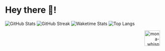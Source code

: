 # Hey there 👋!

![GitHub Stats][github_stats]
![GitHub Streak][github_streak]
![Waketime Stats][waketime_stats]
![Top Langs][top_langs]

<!-- ![Top Langs][top_langs] -->

<p align="right">
  <img alt="mona-whisper"  width="50" src="https://github.githubassets.com/images/mona-whisper.gif"/>
</p>

[top_langs]: https://github-readme-stats.vercel.app/api/top-langs/?username=Dhirajkumar908&show_icons=true&theme=dark&hide_border=true&bg_color=0D1117&locale=en&count_private=true
[github_stats]: https://github-readme-stats.vercel.app/api?username=Dhirajkumar908&show_icons=true&theme=dark&locale=en&count_private=true&hide_border=true&bg_color=0D1117
[github_streak]: https://github-readme-streak-stats.herokuapp.com/?user=Dhirajkumar908&theme=dark&hide_border=true&background=0D1117
[waketime_stats]: https://github-readme-stats.vercel.app/api/wakatime/?username=Dhirajkumar908&show_icons=true&theme=dark&hide_border=true&bg_color=0D1117&locale=en&count_private=true
